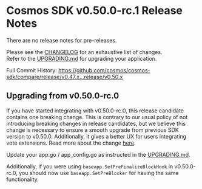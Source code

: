 # Cosmos SDK v0.50.0-rc.1 Release Notes

There are no release notes for pre-releases.

Please see the [CHANGELOG](https://github.com/cosmos/cosmos-sdk/blob/release/v0.50.x/CHANGELOG.md) for an exhaustive list of changes.  
Refer to the [UPGRADING.md](https://github.com/cosmos/cosmos-sdk/blob/release/v0.50.x/UPGRADING.md) for upgrading your application.

Full Commit History: https://github.com/cosmos/cosmos-sdk/compare/release/v0.47.x...release/v0.50.x

## Upgrading from v0.50.0-rc.0

If you have started integrating with v0.50.0-rc.0, this release candidate contains one breaking change.
This is contrary to our usual policy of not introducing breaking changes in release candidates, but we believe this change is necessary to ensure a smooth upgrade from previous SDK version to v0.50.0. Additionally, it gives a better UX for users integrating vote extensions. Read more about the change [here](https://github.com/cosmos/cosmos-sdk/blob/main/docs/architecture/adr-068-preblock.md).

Update your app.go / app_config.go as instructed in the [UPGRADING.md](https://github.com/cosmos/cosmos-sdk/blob/release/v0.50.x/UPGRADING.md#set-preblocker).

Additionally, if you were using `baseapp.SetPreFinalizeBlockHook` in v0.50.0-rc.0, you should now use `baseapp.SetPreBlocker` for having the same functionality.

